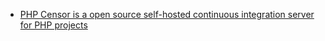 - [PHP Censor is a open source self-hosted continuous integration server for PHP projects](https://github.com/corpsee/php-censor)
